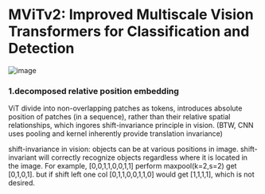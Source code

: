 # MViTv2: Improved Multiscale Vision Transformers for Classification and Detection

![image](https://github.com/user-attachments/assets/f60f79f0-6db5-4e53-8698-a54b8e6a0e6c)

### 1.decomposed relative position embedding
ViT divide into non-overlapping patches as tokens, introduces absolute position of 
patches (in a sequence), rather than their relative spatial relationships, which
ingores shift-invariance principle in vision. (BTW, CNN uses pooling and kernel 
inherently provide translation invariance)

shift-invariance in vision:
objects can be at various positions in image. shift-invariant will correctly 
recognize objects regardless where it is located in the image. 
For example, [0,0,1,1,0,0,1,1] perform maxpool(k=2,s=2) get [0,1,0,1]. but if 
shift left one col [0,1,1,0,0,1,1,0] would get [1,1,1,1], which is not desired.

